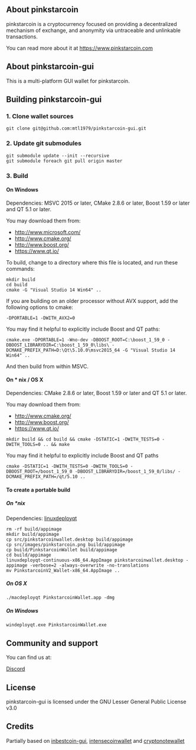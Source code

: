 ## About pinkstarcoin

pinkstarcoin is a cryptocurrency focused on providing a decentralized mechanism of exchange, and anonymity via untraceable and unlinkable transactions.

You can read more about it at https://www.pinkstarcoin.com

## About pinkstarcoin-gui

This is a multi-platform GUI wallet for pinkstarcoin.

## Building pinkstarcoin-gui

### 1. Clone wallet sources

```
git clone git@github.com:mtl1979/pinkstarcoin-gui.git
```

### 2. Update git submodules

```
git submodule update --init --recursive
git submodule foreach git pull origin master
```

### 3. Build

#### On Windows

Dependencies: MSVC 2015 or later, CMake 2.8.6 or later, Boost 1.59 or later and QT 5.1 or later.

You may download them from:

* http://www.microsoft.com/
* http://www.cmake.org/
* http://www.boost.org/
* https://www.qt.io/

To build, change to a directory where this file is located, and run these commands:
```
mkdir build
cd build
cmake -G "Visual Studio 14 Win64" ..
```

If you are building on an older processor without AVX support, add the following options to cmake:
```
-DPORTABLE=1 -DWITH_AVX2=0
```

You may find it helpful to explicitly include Boost and QT paths:
```
cmake.exe -DPORTABLE=1 -Wno-dev -DBOOST_ROOT=C:\boost_1_59_0 -DBOOST_LIBRARYDIR=C:\boost_1_59_0\libs\ -DCMAKE_PREFIX_PATH=D:\Qt\5.10.0\msvc2015_64 -G "Visual Studio 14 Win64" ..
```

And then build from within MSVC.

#### On * nix / OS X

Dependencies: CMake 2.8.6 or later, Boost 1.59 or later and QT 5.1 or later.

You may download them from:

* http://www.cmake.org/
* http://www.boost.org/
* https://www.qt.io/

```
mkdir build && cd build && cmake -DSTATIC=1 -DWITH_TESTS=0 -DWITH_TOOLS=0 .. && make
```

You may find it helpful to explicitly include Boost and QT paths
```
cmake -DSTATIC=1 -DWITH_TESTS=0 -DWITH_TOOLS=0 -DBOOST_ROOT=/boost_1_59_0 -DBOOST_LIBRARYDIR=/boost_1_59_0/libs/ -DCMAKE_PREFIX_PATH=/qt/5.10 ..
```

#### To create a portable build

##### On *nix

Dependencies: [linuxdeployqt](https://github.com/probonopd/linuxdeployqt/releases)

```
rm -rf build/appimage
mkdir build/appimage
cp src/pinkstarcoinwallet.desktop build/appimage
cp src/images/pinkstarcoin.png build/appimage
cp build/PinkstarcoinWallet build/appimage
cd build/appimage
linuxdeployqt-continuous-x86_64.AppImage pinkstarcoinwallet.desktop -appimage -verbose=2 -always-overwrite -no-translations
mv PinkstarcoinV2_Wallet-x86_64.AppImage ..
```

##### On OS X

```
./macdeployqt PinkstarcoinWallet.app -dmg
```

##### On Windows

```
windeployqt.exe PinkstarcoinWallet.exe
```

## Community and support

You can find us at:

[Discord](https://discord.gg/CaVQQNT)

## License

pinkstarcoin-gui is licensed under the GNU Lesser General Public License v3.0

## Credits

Partially based on [inbestcoin-gui](https://github.com/inbestcoin/inbestcoin-gui), [intensecoinwallet](https://github.com/valiant1x/intensecoinwallet/) and [cryptonotewallet](https://github.com/cryptonotefoundation/cryptonotewallet)
